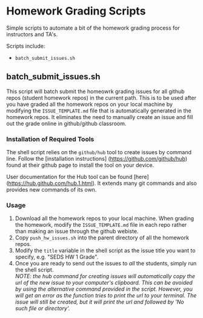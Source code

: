 # Homework Grading Scripts

Simple scripts to automate a bit of the homework grading process for instructors and TA's.

Scripts include:  
* ```batch_submit_issues.sh```

## batch_submit_issues.sh

This script will batch submit the homeowrk grading issues for all github repos (student homework repos) in the current path. This is to be used after you have graded all the homework repos on your local machine by modifying the ```ISSUE_TEMPLATE.md``` file that is automatically generated in the homework repos. It eliminates the need to manually create an issue and fill out the grade online in github/github classroom. 

### Installation of Required Tools

The shell script relies on the ``` github/hub ``` tool to create issues by command line. Follow the [installation instructions] (https://github.com/github/hub) found at their github page to install the tool on your device.

User documentation for the Hub tool can be found [here] (https://hub.github.com/hub.1.html). It extends many git commands and also provides new commands of its own.

### Usage

1. Download all the homework repos to your local machine. When grading the homework, modify the ```ISSUE_TEMPLATE.md``` file in each repo rather than making an issue through the github webiste.
2. Copy ```push_hw_issues.sh``` into the parent directory of all the homework repos.
3. Modify the ```title``` variable in the shell script as the issue title you want to specify, e.g. "SEDS HW 1 Grade".
4. Once you are ready to send out the issues to _all_ the students, simply run the shell script.  
_NOTE: the hub command for creating issues will automatically copy the url of the new issue to your computer's clipboard. This can be avoided by using the alternative command provided in the script. However, you will get an error as the function tries to print the url to your terminal. The issue will still be created, but it will print the url and followed by 'No such file or directory'._


